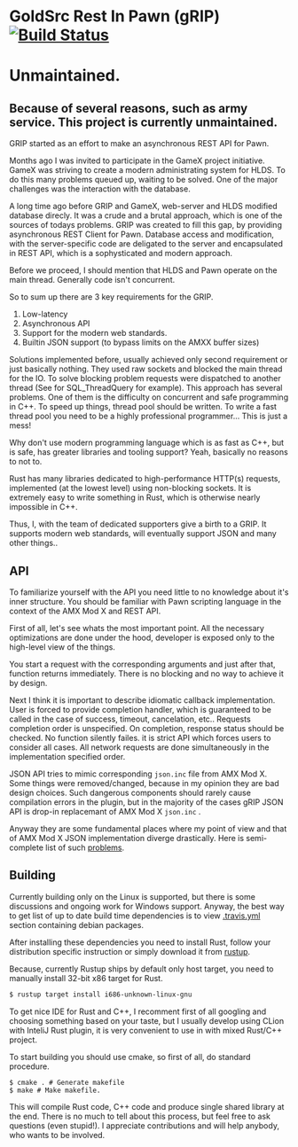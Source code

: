 # GoldSrc Rest In Pawn (gRIP) [![Build Status](https://travis-ci.com/In-line/grip.svg?branch=master)](https://travis-ci.com/In-line/grip)

# Unmaintained.
## Because of several reasons, such as army service. This project is currently unmaintained.

GRIP started as an effort to make an asynchronous REST API for Pawn.  

Months ago I was invited to participate in the GameX project initiative. GameX was striving to create a modern administrating system for HLDS. To do this many problems queued up, waiting to be solved. One of the major challenges was the interaction with the database. 

A long time ago before GRIP and GameX, web-server and HLDS modified database direcly. It was a crude and a brutal approach, which is one of the sources of todays problems. 
GRIP was created to fill this gap, by providing asynchronous REST Client for Pawn. Database access and modification, with the server-specific code are deligated to the server and encapsulated in REST API, which is a sophysticated and modern approach.

Before we proceed, I should mention that HLDS and Pawn operate on the main thread. Generally code isn't concurrent. 

So to sum up there are 3 key requirements for the GRIP. 
1) Low-latency
2) Asynchronous API
3) Support for the modern web standards.
4) Builtin JSON support (to bypass limits on the AMXX buffer sizes)

Solutions implemented before, usually achieved only second requirement or just basically nothing. They used raw sockets and blocked the main thread for the IO. 
To solve blocking problem requests were dispatched to another thread (See for SQL_ThreadQuery for example). This approach has several problems. One of them is the difficulty on concurrent and safe programming in C++. To speed up things, thread pool should be written. To write a fast thread pool you need to be a highly professional programmer... This is just a mess! 

Why don't use modern programming language which is as fast as C++, but is safe, has greater libraries and tooling support? Yeah, basically no reasons to not to.  

Rust has many libraries dedicated to high-performance HTTP(s) requests, implemented (at the lowest level) using non-blocking sockets. It is extremely easy to write something in Rust, which is otherwise nearly impossible in C++. 

Thus, I, with the team of dedicated supporters give a birth to a GRIP. It supports modern web standards, will eventually support JSON and many other things..

## API 

To familiarize yourself with the API you need little to no knowledge about it's inner structure. You should be familiar with Pawn scripting language in the context of the AMX Mod X and REST API.

First of all, let's see whats the most important point. All the necessary optimizations are done under the hood, developer is exposed only to the high-level view of the things.

You start a request with the corresponding arguments and just after that, function returns immediately. There is no blocking and no way to achieve it by design.

Next I think it is important to describe idiomatic callback implementation. User is forced to provide completion handler, which is guaranteed to be called in the case of success, timeout, cancelation, etc.. Requests completion order is unspecified. On completion, response status should be checked. No function silently failes. it is strict API which forces users to consider all cases. All network requests are done simultaneously in the implementation specified order.

JSON API tries to mimic corresponding `json.inc` file from AMX Mod X. Some things were removed/changed, because in my opinion they are bad design choices. Such dangerous components should rarely cause compilation errors in the plugin, but in the majority of the cases gRIP JSON API is drop-in replacemant of AMX Mod X `json.inc` .

Anyway they are some fundamental places where my point of view and that of AMX Mod X JSON implementation diverge drastically. Here is semi-complete list of such [problems](https://github.com/alliedmodders/amxmodx/issues?q=is%3Aissue+sort%3Aupdated-desc+json+author%3AIn-line).

## Building

Currently building only on the Linux is supported, but there is some discussions and ongoing work for Windows support. Anyway, the best way to get list of up to date build time dependencies is to view [.travis.yml](https://github.com/In-line/grip/blob/master/.travis.yml) section containing debian packages.

After installing these dependencies you need to install Rust, follow your distribution specific instruction or simply download it from [rustup](https://rustup.rs/).

Because, currently Rustup ships by default only host target, you need to manually install 32-bit x86 target for Rust. 
```bash
$ rustup target install i686-unknown-linux-gnu
```
To get nice IDE for Rust and C++, I recomment first of all googling and choosing something based on your taste, but I usually develop using CLion with InteliJ Rust plugin, it is very convenient to use in with mixed Rust/C++ project.

To start building you should use cmake, so first of all, do standard procedure.
```
$ cmake . # Generate makefile
$ make # Make makefile.
```
This will compile Rust code, C++ code and produce single shared library at the end. There is no much to tell about this process, but feel free to ask questions (even stupid!). I appreciate contributions and will help anybody, who wants to be involved.
